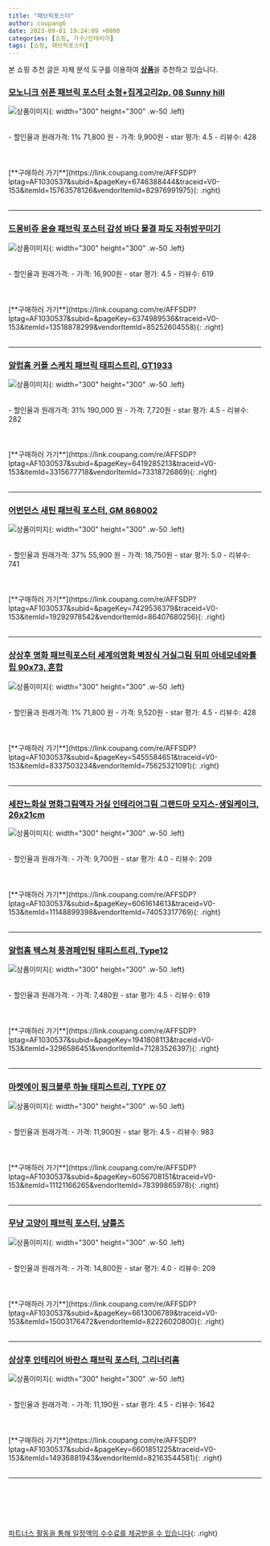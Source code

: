 ```yaml
---
title: "패브릭포스터"
author: coupang6
date: 2023-09-01 19:24:09 +0800
categories: [쇼핑, 가구/인테리어]
tags: [쇼핑, 패브릭포스터]
---
```


본 쇼핑 추천 글은 자체 분석 도구를 이용하여 [**상품**](https://link.coupang.com/a/bao1ui)을 추천하고 있습니다.

### [모노니크 쉬폰 패브릭 포스터 소형+집게고리2p, 08 Sunny hill](https://link.coupang.com/re/AFFSDP?lptag=AF1030537&subid=&pageKey=6746388444&traceid=V0-153&itemId=15763578126&vendorItemId=82976991975)

![상품이미지](https://thumbnail6.coupangcdn.com/thumbnails/remote/230x230ex/image/rs_quotation_api/kdctyoc1/8e8f3e0296d944ef81fded040e6e46c5.jpg){: width="300" height="300" .w-50 .left}


<br>
- 할인율과 원래가격: 1%  71,800   원
- 가격: 9,900원
- star 평가: 4.5
- 리뷰수: 428
<br>
<br>
<br>
<br>
[**구매하러 가기**](https://link.coupang.com/re/AFFSDP?lptag=AF1030537&subid=&pageKey=6746388444&traceid=V0-153&itemId=15763578126&vendorItemId=82976991975){: .right}
<br>
<br>

---

### [드몽비쥬 윤슬 패브릭 포스터 감성 바다 물결 파도 자취방꾸미기](https://link.coupang.com/re/AFFSDP?lptag=AF1030537&subid=&pageKey=6374989536&traceid=V0-153&itemId=13518878299&vendorItemId=85252604558)

![상품이미지](https://thumbnail10.coupangcdn.com/thumbnails/remote/230x230ex/image/vendor_inventory/0c60/1bd80dac1b39b0c5561188516fc60b7791046548679465f75e1bf62740cf.jpg){: width="300" height="300" .w-50 .left}


<br>
- 할인율과 원래가격: 
- 가격: 16,900원
- star 평가: 4.5
- 리뷰수: 619
<br>
<br>
<br>
<br>
[**구매하러 가기**](https://link.coupang.com/re/AFFSDP?lptag=AF1030537&subid=&pageKey=6374989536&traceid=V0-153&itemId=13518878299&vendorItemId=85252604558){: .right}
<br>
<br>

---

### [알럽홈 커플 스케치 패브릭 태피스트리, GT1933](https://link.coupang.com/re/AFFSDP?lptag=AF1030537&subid=&pageKey=6419285213&traceid=V0-153&itemId=3315677718&vendorItemId=73318726869)

![상품이미지](https://thumbnail10.coupangcdn.com/thumbnails/remote/230x230ex/image/vendor_inventory/d16a/99dbd23106661619fbc23367b29ef977d13847c685d85f9467606d2558d9.jpg){: width="300" height="300" .w-50 .left}


<br>
- 할인율과 원래가격: 31%  190,000   원
- 가격: 7,720원
- star 평가: 4.5
- 리뷰수: 282
<br>
<br>
<br>
<br>
[**구매하러 가기**](https://link.coupang.com/re/AFFSDP?lptag=AF1030537&subid=&pageKey=6419285213&traceid=V0-153&itemId=3315677718&vendorItemId=73318726869){: .right}
<br>
<br>

---

### [어번던스 새틴 패브릭 포스터, GM 868002](https://link.coupang.com/re/AFFSDP?lptag=AF1030537&subid=&pageKey=7429536379&traceid=V0-153&itemId=19292978542&vendorItemId=86407680256)

![상품이미지](https://thumbnail8.coupangcdn.com/thumbnails/remote/230x230ex/image/retail/images/2023/06/28/11/3/c1af9b6c-9e4b-4ba6-b762-89d545ada6cf.jpg){: width="300" height="300" .w-50 .left}


<br>
- 할인율과 원래가격: 37%  55,900   원
- 가격: 18,750원
- star 평가: 5.0
- 리뷰수: 741
<br>
<br>
<br>
<br>
[**구매하러 가기**](https://link.coupang.com/re/AFFSDP?lptag=AF1030537&subid=&pageKey=7429536379&traceid=V0-153&itemId=19292978542&vendorItemId=86407680256){: .right}
<br>
<br>

---

### [상상후 명화 패브릭포스터 세계의명화 벽장식 거실그림 뒤피 아네모네와튤립 90x73, 혼합](https://link.coupang.com/re/AFFSDP?lptag=AF1030537&subid=&pageKey=5455584651&traceid=V0-153&itemId=8337503234&vendorItemId=75625321091)

![상품이미지](https://thumbnail8.coupangcdn.com/thumbnails/remote/230x230ex/image/vendor_inventory/3bb0/2c6c9cc98494d0b332b9550e35bfcfa8d09ad5fb38303d35b21153d10dca.jpg){: width="300" height="300" .w-50 .left}


<br>
- 할인율과 원래가격: 1%  71,800   원
- 가격: 9,520원
- star 평가: 4.5
- 리뷰수: 428
<br>
<br>
<br>
<br>
[**구매하러 가기**](https://link.coupang.com/re/AFFSDP?lptag=AF1030537&subid=&pageKey=5455584651&traceid=V0-153&itemId=8337503234&vendorItemId=75625321091){: .right}
<br>
<br>

---

### [세잔느화실 명화그림액자 거실 인테리어그림 그랜드마 모지스-생일케이크, 26x21cm](https://link.coupang.com/re/AFFSDP?lptag=AF1030537&subid=&pageKey=6061614613&traceid=V0-153&itemId=11148899398&vendorItemId=74053317769)

![상품이미지](https://thumbnail6.coupangcdn.com/thumbnails/remote/230x230ex/image/vendor_inventory/1ea5/71d6a3cd89239fdf3f1f1bea53b5d90c27df7fdc2fe0bc9e4da213d2100f.jpg){: width="300" height="300" .w-50 .left}


<br>
- 할인율과 원래가격: 
- 가격: 9,700원
- star 평가: 4.0
- 리뷰수: 209
<br>
<br>
<br>
<br>
[**구매하러 가기**](https://link.coupang.com/re/AFFSDP?lptag=AF1030537&subid=&pageKey=6061614613&traceid=V0-153&itemId=11148899398&vendorItemId=74053317769){: .right}
<br>
<br>

---

### [알럽홈 텍스쳐 풍경페인팅 태피스트리, Type12](https://link.coupang.com/re/AFFSDP?lptag=AF1030537&subid=&pageKey=1941808113&traceid=V0-153&itemId=3296586451&vendorItemId=71283526397)

![상품이미지](https://thumbnail8.coupangcdn.com/thumbnails/remote/230x230ex/image/retail/images/2020/08/06/16/8/f158a93d-5414-4ae1-9b3c-98d3dfc890ad.jpg){: width="300" height="300" .w-50 .left}


<br>
- 할인율과 원래가격: 
- 가격: 7,480원
- star 평가: 4.5
- 리뷰수: 619
<br>
<br>
<br>
<br>
[**구매하러 가기**](https://link.coupang.com/re/AFFSDP?lptag=AF1030537&subid=&pageKey=1941808113&traceid=V0-153&itemId=3296586451&vendorItemId=71283526397){: .right}
<br>
<br>

---

### [마켓에이 핑크블루 하늘 태피스트리, TYPE 07](https://link.coupang.com/re/AFFSDP?lptag=AF1030537&subid=&pageKey=6056708151&traceid=V0-153&itemId=11121166265&vendorItemId=78399865978)

![상품이미지](https://thumbnail6.coupangcdn.com/thumbnails/remote/230x230ex/image/retail/images/4282122695197449-110e85d3-c07f-44bc-8bc2-bebb47d0c079.jpg){: width="300" height="300" .w-50 .left}


<br>
- 할인율과 원래가격: 
- 가격: 11,900원
- star 평가: 4.5
- 리뷰수: 983
<br>
<br>
<br>
<br>
[**구매하러 가기**](https://link.coupang.com/re/AFFSDP?lptag=AF1030537&subid=&pageKey=6056708151&traceid=V0-153&itemId=11121166265&vendorItemId=78399865978){: .right}
<br>
<br>

---

### [무냥 고양이 패브릭 포스터, 냥틀즈](https://link.coupang.com/re/AFFSDP?lptag=AF1030537&subid=&pageKey=6613006789&traceid=V0-153&itemId=15003176472&vendorItemId=82226020800)

![상품이미지](https://thumbnail9.coupangcdn.com/thumbnails/remote/230x230ex/image/vendor_inventory/a9ee/8c7d84feee07d9910809411f9e0d4f6c7d3738259a5f5c1bd47f9871b372.jpg){: width="300" height="300" .w-50 .left}


<br>
- 할인율과 원래가격: 
- 가격: 14,800원
- star 평가: 4.0
- 리뷰수: 209
<br>
<br>
<br>
<br>
[**구매하러 가기**](https://link.coupang.com/re/AFFSDP?lptag=AF1030537&subid=&pageKey=6613006789&traceid=V0-153&itemId=15003176472&vendorItemId=82226020800){: .right}
<br>
<br>

---

### [상상후 인테리어 바란스 패브릭 포스터, 그리너리홈](https://link.coupang.com/re/AFFSDP?lptag=AF1030537&subid=&pageKey=6601851225&traceid=V0-153&itemId=14936881943&vendorItemId=82163544581)

![상품이미지](https://thumbnail6.coupangcdn.com/thumbnails/remote/230x230ex/image/rs_quotation_api/jgb2jgub/5490a466513443f592ae944cde802428.jpg){: width="300" height="300" .w-50 .left}


<br>
- 할인율과 원래가격: 
- 가격: 11,190원
- star 평가: 4.5
- 리뷰수: 1642
<br>
<br>
<br>
<br>
[**구매하러 가기**](https://link.coupang.com/re/AFFSDP?lptag=AF1030537&subid=&pageKey=6601851225&traceid=V0-153&itemId=14936881943&vendorItemId=82163544581){: .right}
<br>
<br>

---
<br><br><br><br><br> [파트너스 활동을 통해 일정액의 수수료를 제공받을 수 있습니다](https://link.coupang.com/a/bao1ui){: .right}